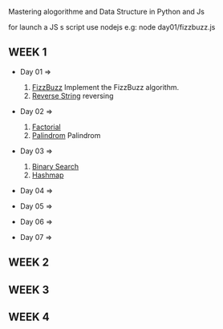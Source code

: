 Mastering alogorithme and Data Structure in Python and Js

 
   for launch a JS s script use nodejs e.g: node day01/fizzbuzz.js 

## WEEK 1 

- Day 01 => 
    1. [FizzBuzz](day01/fizzbuzz.js) Implement the FizzBuzz algorithm.
    2. [Reverse String](day01/reverse_str.js) reversing 
   
- Day 02 =>
    1. [Factorial](day01/factorial.js) 
    2. [Palindrom](day01/palindro.js) Palindrom 
- Day 03 => 
    1. [Binary Search](day03/binary_search.py)
    2. [Hashmap](day03/hash_map.py)
- Day 04 =>

- Day 05 =>
- Day 06 =>
- Day 07 =>

## WEEK 2

## WEEK 3

## WEEK 4
